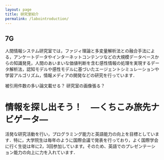```yaml
---
layout: page
title: 研究室紹介
permalink: /labointroduction/
---
```

## 7G
人間情報システム研究室では，ファジィ理論と多変量解析法との融合手法による，アンケートデータやインターネットコンテンツなどの大規模データベースからの知識発見，人間のあいまいな価値判断を含む感性情報の処理を実現するデータ解析法，認知モデルや感性モデルに基づいたエージェントシミュレーションや学習アルゴリズム，情報メディアの開発などの研究を行っています．

被引用件数の多い論文載せる？
研究室の画像張る？
# 情報を探し出そう！　―くちこみ旅先ナビゲータ―
活発な研究活動を行い，プログラミング能力と英語能力の向上を目標としています．特に，大学院生は毎年のように国際会議で発表を行っており，よく国際学会に行く生徒は年に2，3回参加しています。そのため、英語でのプレゼンテーション能力の向上に力を入れています．
